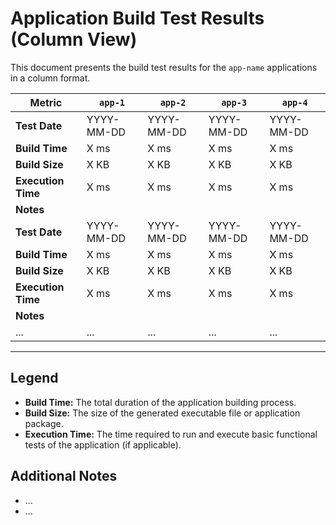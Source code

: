 # Application Build Test Results (Column View)

This document presents the build test results for the `app-name` applications in a column format.

| Metric             | `app-1`   | `app-2`   | `app-3`   | `app-4` |
| ------------------ | ---------- | ---------- | ---------- | ---------- |
| **Test Date**      | YYYY-MM-DD | YYYY-MM-DD | YYYY-MM-DD | YYYY-MM-DD |
| **Build Time**     | X ms       | X ms       | X ms       | X ms       |
| **Build Size**     | X KB       | X KB       | X KB       | X KB       |
| **Execution Time** | X ms       | X ms       | X ms       | X ms       |
| **Notes**          |            |            |            |            |
| **Test Date**      | YYYY-MM-DD | YYYY-MM-DD | YYYY-MM-DD | YYYY-MM-DD |
| **Build Time**     | X ms       | X ms       | X ms       | X ms       |
| **Build Size**     | X KB       | X KB       | X KB       | X KB       |
| **Execution Time** | X ms       | X ms       | X ms       | X ms       |
| **Notes**          |            |            |            |            |
| ...                | ...        | ...        | ...        | ...        |

---

## Legend

* **Build Time:** The total duration of the application building process.
* **Build Size:** The size of the generated executable file or application package.
* **Execution Time:** The time required to run and execute basic functional tests of the application (if applicable).

## Additional Notes
* ...
* ...